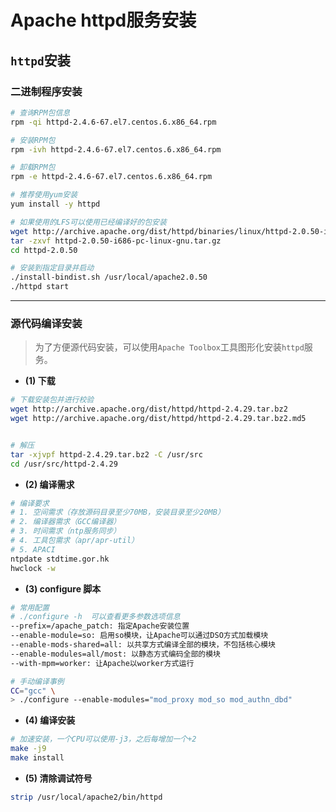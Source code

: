 # Apache httpd服务安装

## `httpd`​安装

###  二进制程序安装

```bash
# 查询RPM包信息
rpm -qi httpd-2.4.6-67.el7.centos.6.x86_64.rpm

# 安装RPM包
rpm -ivh httpd-2.4.6-67.el7.centos.6.x86_64.rpm

# 卸载RPM包
rpm -e httpd-2.4.6-67.el7.centos.6.x86_64.rpm

# 推荐使用yum安装
yum install -y httpd
```

```bash
# 如果使用的LFS可以使用已经编译好的包安装
wget http://archive.apache.org/dist/httpd/binaries/linux/httpd-2.0.50-i686-pc-linux-gnu.tar.gz
tar -zxvf httpd-2.0.50-i686-pc-linux-gnu.tar.gz
cd httpd-2.0.50

# 安装到指定目录并启动
./install-bindist.sh /usr/local/apache2.0.50
./httpd start
```

---

### 源代码编译安装

> 为了方便源代码安装，可以使用`Apache Toolbox`​工具图形化安装`httpd`​服务。

*  **(1) 下载**

```bash
# 下载安装包并进行校验
wget http://archive.apache.org/dist/httpd/httpd-2.4.29.tar.bz2
wget http://archive.apache.org/dist/httpd/httpd-2.4.29.tar.bz2.md5


# 解压
tar -xjvpf httpd-2.4.29.tar.bz2 -C /usr/src
cd /usr/src/httpd-2.4.29
```

*  **(2) 编译需求**

```bash
# 编译要求
# 1. 空间需求（存放源码目录至少70MB，安装目录至少20MB）
# 2. 编译器需求（GCC编译器）
# 3. 时间需求（ntp服务同步）
# 4. 工具包需求（apr/apr-util）
# 5. APACI
ntpdate stdtime.gor.hk
hwclock -w
```

*  **(3) configure 脚本**

```bash
# 常用配置
# ./configure -h  可以查看更多参数选项信息
--prefix=/apache_patch: 指定Apache安装位置
--enable-module=so: 启用so模块，让Apache可以通过DSO方式加载模块
--enable-mods-shared=all: 以共享方式编译全部的模块，不包括核心模块
--enable-modules=all/most: 以静态方式编码全部的模块
--with-mpm=worker: 让Apache以worker方式运行
```

```bash
# 手动编译事例
CC="gcc" \
> ./configure --enable-modules="mod_proxy mod_so mod_authn_dbd"
```

*  **(4) 编译安装**

```bash
# 加速安装，一个CPU可以使用-j3，之后每增加一个+2
make -j9
make install
```

*  **(5) 清除调试符号**

```bash
strip /usr/local/apache2/bin/httpd
```

